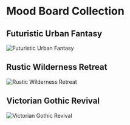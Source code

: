 # Mood Board Collection

## Futuristic Urban Fantasy
![Futuristic Urban Fantasy](/path/to/image/DALL·E-2024-01-26-08.35.20.png)

## Rustic Wilderness Retreat
![Rustic Wilderness Retreat](/path/to/image/DALL·E-2024-01-26-08.35.36.png)

## Victorian Gothic Revival
![Victorian Gothic Revival](/path/to/image/DALL·E-2024-01-26-08.35.41.png)

<!-- Repeat for other images -->
